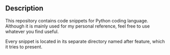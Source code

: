 Description
-----------

This repository contains code snippets for Python coding language. Although it is mainly used for my personal reference, feel free to use whatever you find useful.

Every snippet is located in its separate directory named after feature, which it tries to present.
